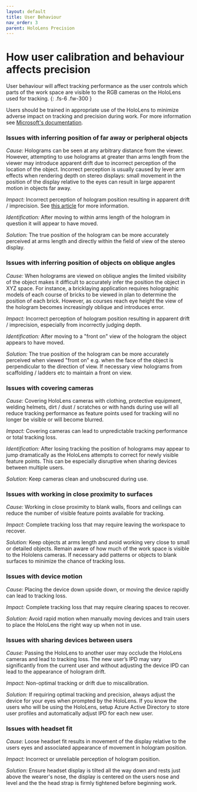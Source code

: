 ```yaml
---
layout: default
title: User Behaviour
nav_order: 3
parent: HoloLens Precision
---
```


# How user calibration and behaviour affects precision

User behaviour will affect tracking performance as the user controls which parts of the work space are visible to the RGB cameras on the HoloLens used for tracking.
{: .fs-6 .fw-300 }

Users should be trained in appropriate use of the HoloLens to minimize adverse impact on tracking and precision during work. For more information see [Microsoft's documentation](https://docs.microsoft.com/en-us/hololens/hololens-spaces).

### Issues with inferring position of far away or peripheral objects

_Cause:_ Holograms can be seen at any arbitrary distance from the viewer. However, attempting to use holograms at greater than arms length from the viewer may introduce apparent drift due to incorrect perception of the location of the object. Incorrect perception is usually caused by lever arm effects when rendering depth on stereo displays: small movement in the position of the display relative to the eyes can result in large apparent motion in objects far away.

_Impact:_ Incorrect perception of hologram position resulting in apparent drift / imprecision. See [this article]({{site.baseurl}}/user-experience/model-reach) for more information.

_Identification:_ After moving to within arms length of the hologram in question it will appear to have moved.

_Solution:_ The true position of the hologram can be more accurately perceived at arms length and directly within the field of view of the stereo display.

### Issues with inferring position of objects on oblique angles

_Cause:_ When holograms are viewed on oblique angles the limited visibility of the object makes it difficult to accurately infer the position the object in XYZ space. For instance, a bricklaying application requires holographic models of each course of bricks to be viewed in plan to determine the position of each brick. However, as courses reach eye height the view of the hologram becomes increasingly oblique and introduces error.

_Impact:_ Incorrect perception of hologram position resulting in apparent drift / imprecision, especially from incorrectly judging depth.

_Identification:_ After moving to a "front on" view of the hologram the object appears to have moved.

_Solution:_ The true position of the hologram can be more accurately perceived when viewed "front on" e.g. when the face of the object is perpendicular to the direction of view. If necessary view holograms from scaffolding / ladders etc to maintain a front on view.

### Issues with covering cameras

_Cause:_ Covering HoloLens cameras with clothing, protective equipment, welding helmets, dirt / dust / scratches or with hands during use will all reduce tracking performance as feature points used for tracking will no longer be visible or will become blurred.

_Impact:_ Covering cameras can lead to unpredictable tracking performance or total tracking loss.

_Identification:_ After losing tracking the position of holograms may appear to jump dramatically as the HoloLens attempts to correct for newly visible feature points. This can be especially disruptive when sharing devices between multiple users.

_Solution:_ Keep cameras clean and unobscured during use.

### Issues with working in close proximity to surfaces

_Cause:_ Working in close proximity to blank walls, floors and ceilings can reduce the number of visible feature points available for tracking.

_Impact:_ Complete tracking loss that may require leaving the workspace to recover.

_Solution:_ Keep objects at arms length and avoid working very close to small or detailed objects. Remain aware of how much of the work space is visible to the Hololens cameras. If necessary add patterns or objects to blank surfaces to minimize the chance of tracking loss.

### Issues with device motion

_Cause:_ Placing the device down upside down, or moving the device rapidly can lead to tracking loss.

_Impact:_ Complete tracking loss that may require clearing spaces to recover.

_Solution:_ Avoid rapid motion when manually moving devices and train users to place the HoloLens the right way up when not in use.

### Issues with sharing devices between users

_Cause:_ Passing the HoloLens to another user may occlude the HoloLens cameras and lead to tracking loss. The new user’s IPD may vary significantly from the current user and without adjusting the device IPD can lead to the appearance of hologram drift.

_Impact:_ Non-optimal tracking or drift due to miscalibration.

_Solution:_ If requiring optimal tracking and precision, always adjust the device for your eyes when prompted by the HoloLens. If you know the users who will be using the HoloLens, setup Azure Active Directory to store user profiles and automatically adjust IPD for each new user.

### Issues with headset fit

_Cause:_ Loose headset fit results in movement of the display relative to the users eyes and associated appearance of movement in hologram position.

_Impact:_ Incorrect or unreliable perception of hologram position.

_Solution:_ Ensure headset display is tilted all the way down and rests just above the wearer's nose, the display is centered on the users nose and level and the the head strap is firmly tightened before beginning work.
